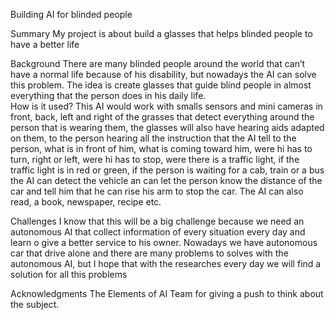 
Building AI for blinded people

Summary
My project is about build a glasses that helps blinded people to have a better life 

Background
There are many blinded people around the world that can’t have a normal life because of his disability, but nowadays the AI can solve this problem. The idea is create glasses that guide blind people in almost everything that the person does in his daily life.  
How is it used?
This AI would work with smalls sensors and mini cameras in front, back, left and right of the grasses that detect everything around the person that is wearing them, the glasses will also have hearing aids adapted on them, to the person hearing all the instruction that the AI tell to the person, what is in front of him, what is coming  toward him, were hi has to turn, right or left, were hi has to stop, were there is a traffic light, if the traffic light is in red or green, if the person is waiting for a cab, train or a bus the AI can detect the vehicle an can let the person know the distance of the car and tell him that he can rise his arm to stop the car. The AI can also read, a book, newspaper, recipe etc. 

Challenges
I know that this will be a big challenge because we need an autonomous AI that collect information of every situation every day and learn o give a better service to his owner.
Nowadays we have autonomous car that drive alone and there are many problems to solves with the autonomous AI, but I hope that with the researches every day we will find a solution for all this problems

Acknowledgments
The Elements of AI Team for giving a push to think about the subject.


